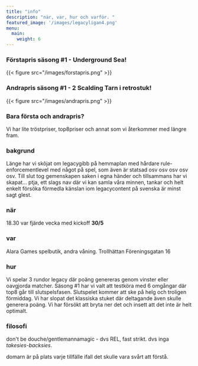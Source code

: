 ```yaml
---
title: "info"
description: "när, var, hur och varför. "
featured_image: '/images/legacyligan4.png'
menu:
  main:
    weight: 6
---
```


### Förstapris säsong #1 - Underground Sea!
{{< figure src="/images/forstapris.png" >}}

### Andrapris säsong #1 - 2 Scalding Tarn i retrostuk!
{{< figure src="/images/andrapris.png" >}}

### Bara första och andrapris?
Vi har lite tröstpriser, top8priser och annat som vi återkommer med längre fram. 

### bakgrund
Länge har vi skôjat om legacygibb på hemmaplan med hårdare rule-enforcementlevel med något på spel, som även är statsad osv osv osv osv osv. Till slut tog gemenskapen saken i egna händer och tillsammans har vi skapat... ptja, ett slags nav där vi kan samla våra minnen, tankar och helt enkelt försöka förmedla känslan iom legacycontent på svenska är minst sagt glest.

### när
18.30 var fjärde vecka med kickoff **30/5**

### var 
Alara Games spelbutik, andra våning.
Trollhättan
Föreningsgatan 16

### hur
Vi spelar 3 rundor legacy där poäng genereras genom vinster eller oavgjorda matcher. Säsong #1 har vi valt att testköra med 6 omgångar där top8 går till slutspelsfasen. Slutspelet kommer att ske på helg och troligen förmiddag. Vi har slopat det klassiska stuket där deltagande även skulle generera poäng. Vi har försökt att bryta ner det och insett att det inte är helt optimalt. 

### filosofi 
don't be douche/gentlemannamagic - dvs REL, fast strikt. dvs inga *takesies-backsies*. 

domarn är på plats varje tillfälle ifall det skulle vara svårt att förstå.
